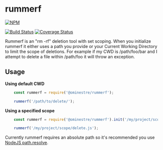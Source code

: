 # rummerf

[![NPM](https://nodei.co/npm/@ominestre/rummerf.png)](https://nodei.co/npm/@ominestre/rummerf/)

[![Build Status](https://travis-ci.org/ominestre/rummerf.svg?branch=master)](https://travis-ci.org/ominestre/rummerf)
[![Coverage Status](https://coveralls.io/repos/github/ominestre/rummerf/badge.svg?branch=master)](https://coveralls.io/github/ominestre/rummerf)

Rummerf is an "rm -rf" deletion tool with set scoping.  When you initialize rummerf it either uses a path you provide or your Current Working Directory to limit the scope of deletions.  For example if my CWD is /path/foo/bar and I attempt to delete a file within /path/foo it will throw an exception.

## Usage

**Using default CWD**
```JavaScript
    const rummerf = require('@ominestre/rummerf');

    rummerf('/path/to/delete/');
```

**Using a specified scope**
```JavaScript
    const rummerf = require('@ominestre/rummerf').init('/my/project/scope/');

    rummerf('/my/project/scope/delete.js');
```

Currently rummerf requires an absolute path so it's recommended you use [NodeJS path.resolve](https://nodejs.org/dist/latest-v6.x/docs/api/path.html#path_path_resolve_paths).
